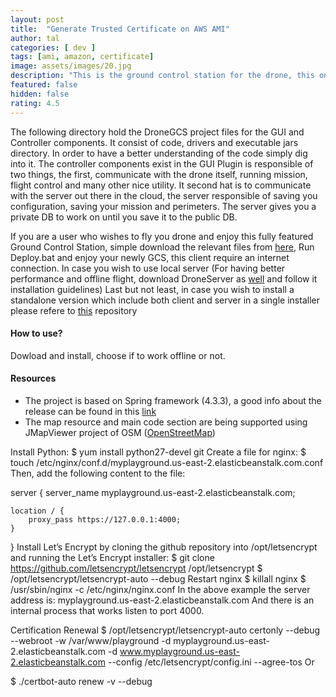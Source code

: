```yaml
---
layout: post
title:  "Generate Trusted Certificate on AWS AMI"
author: tal
categories: [ dev ]
tags: [ami, amazon, certificate]
image: assets/images/20.jpg
description: "This is the ground control station for the drone, this one contain the GUI logic (based on JFX2). This clients communicate with the drone server to get and store data. It is also work with the map viewer project to get map access, image processing project to have FPV and generic tools to get access to USB devices."
featured: false
hidden: false
rating: 4.5
---
```


The following directory hold the DroneGCS project files for the GUI and Controller components. It consist of code, drivers and executable jars directory. In order to have a better understanding of the code simply dig into it. The controller components exist in the GUI Plugin is responsible of two things, the first, communicate with the drone itself, running mission, flight control and many other nice utility. It second hat is to communicate with the server out there in the cloud, the server responsible of saving you configuration, saving your mission and perimeters. The server gives you a private DB to work on until you save it to the public DB.

If you are a user who wishes to fly you drone and enjoy this fully featured Ground Control Station, simple download the relevant files from <a href="https://github.com/taljmars/DroneGCS/tree/master/ClientInstallation">here</a>, Run Deploy.bat and enjoy your newly GCS, this client require an internet connection. In case you wish to use local server (For having better performance and offline flight, download DroneServer as <a href="https://github.com/taljmars/DroneServer/tree/master/ServerInstallation">well</a> and follow it installation guidelines) Last but not least, in case you wish to install a standalone version which include both client and server in a single installer please refere to <a href="https://github.com/taljmars/StandaloneDroneGCS">this</a> repository

#### How to use?

Dowload and install, choose if to work offline or not.

#### Resources
- The project is based on Spring framework (4.3.3), a good info about the release can be found in this <a href="http://repo.spring.io/release/org/springframework/spring/4.3.3.RELEASE/">link</a>
- The map resource and main code section are being supported using JMapViewer project of OSM (<a href="http://wiki.openstreetmap.org/wiki/JMapViewer">OpenStreetMap</a>)

Install Python:
$ yum install python27-devel git
Create a file for nginx:
$ touch /etc/nginx/conf.d/myplayground.us-east-2.elasticbeanstalk.com.conf
Then, add the following content to the file:

server {
    server_name myplayground.us-east-2.elasticbeanstalk.com;

    location / {
        proxy_pass https://127.0.0.1:4000;
    }
}
Install Let’s Encrypt by cloning the github repository into /opt/letsencrypt and running the Let’s Encrypt installer:
$ git clone https://github.com/letsencrypt/letsencrypt /opt/letsencrypt
$ /opt/letsencrypt/letsencrypt-auto --debug
Restart nginx
$ killall nginx
$ /usr/sbin/nginx -c /etc/nginx/nginx.conf
In the above example the server address is: myplayground.us-east-2.elasticbeanstalk.com And there is an internal process that works listen to port 4000.

Certification Renewal
$ /opt/letsencrypt/letsencrypt-auto certonly --debug --webroot -w /var/www/playground -d myplayground.us-east-2.elasticbeanstalk.com -d www.myplayground.us-east-2.elasticbeanstalk.com --config /etc/letsencrypt/config.ini --agree-tos
Or

$ ./certbot-auto renew -v --debug

